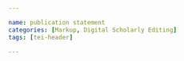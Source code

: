 ```yaml
---

name: publication statement
categories: [Markup, Digital Scholarly Editing]
tags: [tei-header]

---
```

